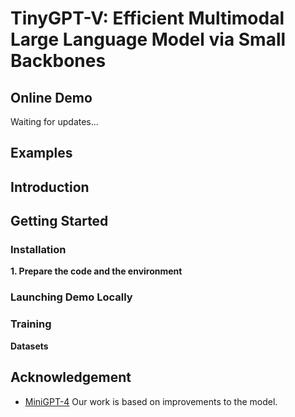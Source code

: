 # TinyGPT-V: Efficient Multimodal Large Language Model via Small Backbones



## Online Demo


Waiting for updates...


## Examples


## Introduction






## Getting Started
### Installation

**1. Prepare the code and the environment**

<!-- Git clone our repository, creating a python environment and ativate it via the following command -->









### Launching Demo Locally




### Training


**Datasets**




## Acknowledgement

+ [MiniGPT-4](https://minigpt-4.github.io/) Our work is based on improvements to the model.


<!-- If you're using TinyGPT-V in your research or applications, please cite using this BibTeX:
 -->

